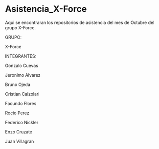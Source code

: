 # Asistencia_X-Force
Aqui se encontraran los repositorios de asistencia del mes de Octubre del grupo X-Force.



GRUPO:

X-Force



INTEGRANTES:

Gonzalo Cuevas

Jeronimo Alvarez

Bruno Ojeda

Cristian Calzolari

Facundo Flores

Rocio Perez

Federico Nickler

Enzo Cruzate

Juan Villagran
